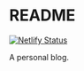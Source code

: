 # README

[![Netlify Status](https://api.netlify.com/api/v1/badges/421b962a-f67c-4c29-9ca2-aab8ab9be6c1/deploy-status)](https://app.netlify.com/sites/interetro/deploys)

A personal blog.